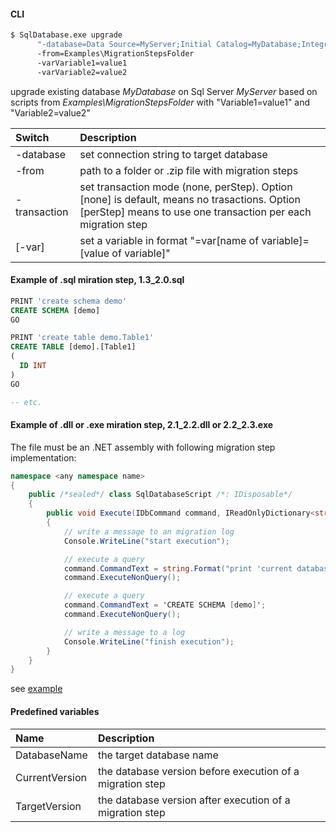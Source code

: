 #### CLI
```bash
$ SqlDatabase.exe upgrade
      "-database=Data Source=MyServer;Initial Catalog=MyDatabase;Integrated Security=True"
	  -from=Examples\MigrationStepsFolder
	  -varVariable1=value1
	  -varVariable2=value2
```
upgrade existing database *MyDatabase* on Sql Server *MyServer* based on scripts from *Examples\MigrationStepsFolder* with "Variable1=value1" and "Variable2=value2"

|Switch|Description|
|:--|:----------|
|-database|set connection string to target database|
|-from|path to a folder or .zip file with migration steps|
|-transaction|set transaction mode (none, perStep). Option [none] is default, means no trasactions. Option [perStep] means to use one transaction per each migration step|
|[-var]|set a variable in format "=var[name of variable]=[value of variable]"|


#### Example of .sql miration step, 1.3_2.0.sql
```sql
PRINT 'create schema demo'
CREATE SCHEMA [demo]
GO

PRINT 'create table demo.Table1'
CREATE TABLE [demo].[Table1]
(
  ID INT
)
GO

-- etc.
```


#### Example of .dll or .exe miration step, 2.1_2.2.dll or 2.2_2.3.exe
The file must be an .NET assembly with following migration step implementation:
```C#
namespace <any namespace name>
{
    public /*sealed*/ class SqlDatabaseScript /*: IDisposable*/
    {
        public void Execute(IDbCommand command, IReadOnlyDictionary<string, string> variables)
        {
            // write a message to an migration log
            Console.WriteLine("start execution");

            // execute a query
            command.CommandText = string.Format("print 'current database name is {0}'", variables["DatabaseName"]);
            command.ExecuteNonQuery();

            // execute a query
            command.CommandText = 'CREATE SCHEMA [demo]';
            command.ExecuteNonQuery();

            // write a message to a log
            Console.WriteLine("finish execution");
        }
    }
}
```
see [example](../CSharpMirationStep/)

#### Predefined variables
|Name|Description|
|:--|:----------|
|DatabaseName|the target database name|
|CurrentVersion|the database version before execution of a migration step|
|TargetVersion|the database version after execution of a migration step|
